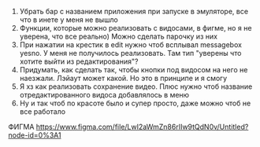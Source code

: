 1. Убрать бар с названием приложения при запуске в эмуляторе, все что в инете у меня не вышло
2. Функции, которые можно реализовать с видосами, в фигме, но я не уверена, что все реально) Можно сделать парочку из них
3. При нажатии на крестик в edit нужно чтоб всплывал messagebox yesno. У меня не получилось реализовать. Там тип "уверены что хотите выйти из редактирования"?
4. Придумать, как сделать так, чтобы кнопки под видосом на него не наезжали. Лэйаут может какой. Но это в принципе и я смогу
5. Я хз как реализовать сохранение видео. Плюс нужно чтоб название отредактированного видоса добавлялось в меню
6. Ну и так чтоб по красоте было и супер просто, даже можно чтоб не все работало

ФИГМА
https://www.figma.com/file/LwI2aWmZn86rIIw9tQdN0v/Untitled?node-id=0%3A1